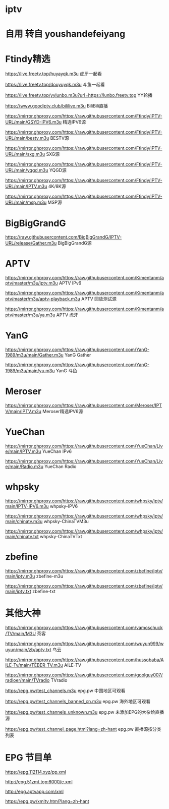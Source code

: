 # iptv
# 自用 转自  youshandefeiyang
# Ftindy精选 
https://live.freetv.top/huyayqk.m3u    虎牙一起看

https://live.freetv.top/douyuyqk.m3u    斗鱼一起看

https://live.freetv.top/yylunbo.m3u?url=https://lunbo.freetv.top    YY轮播

https://www.goodiptv.club/bililive.m3u    BiliBili直播

https://mirror.ghproxy.com/https://raw.githubusercontent.com/Ftindy/IPTV-URL/main/GSYD-IPV6.m3u    精选IPV6源

https://mirror.ghproxy.com/https://raw.githubusercontent.com/Ftindy/IPTV-URL/main/bestv.m3u    BESTV源

https://mirror.ghproxy.com/https://raw.githubusercontent.com/Ftindy/IPTV-URL/main/sxg.m3u    SXG源

https://mirror.ghproxy.com/https://raw.githubusercontent.com/Ftindy/IPTV-URL/main/yqgd.m3u    YQGD源

https://mirror.ghproxy.com/https://raw.githubusercontent.com/Ftindy/IPTV-URL/main/IPTV.m3u    4K/8K源

https://mirror.ghproxy.com/https://raw.githubusercontent.com/Ftindy/IPTV-URL/main/msp.m3u    MSP源

# BigBigGrandG
https://raw.githubusercontent.com/BigBigGrandG/IPTV-URL/release/Gather.m3u    BigBigGrandG源

# APTV
https://mirror.ghproxy.com/https://raw.githubusercontent.com/Kimentanm/aptv/master/m3u/iptv.m3u    APTV IPv6

https://mirror.ghproxy.com/https://raw.githubusercontent.com/Kimentanm/aptv/master/m3u/aptv-playback.m3u    APTV 回放测试源

https://mirror.ghproxy.com/https://raw.githubusercontent.com/Kimentanm/aptv/master/m3u/ya.m3u    APTV 虎牙

# YanG
https://mirror.ghproxy.com/https://raw.githubusercontent.com/YanG-1989/m3u/main/Gather.m3u    YanG Gather

https://mirror.ghproxy.com/https://raw.githubusercontent.com/YanG-1989/m3u/main/yu.m3u    YanG 斗鱼

# Meroser
https://mirror.ghproxy.com/https://raw.githubusercontent.com/Meroser/IPTV/main/IPTV.m3u    Meroser精选IPV6源

# YueChan
https://mirror.ghproxy.com/https://raw.githubusercontent.com/YueChan/Live/main/IPTV.m3u    YueChan IPv6

https://mirror.ghproxy.com/https://raw.githubusercontent.com/YueChan/Live/main/Radio.m3u    YueChan Radio

# whpsky
https://mirror.ghproxy.com/https://raw.githubusercontent.com/whpsky/iptv/main/IPTV-IPV6.m3u    whpsky-IPV6

https://mirror.ghproxy.com/https://raw.githubusercontent.com/whpsky/iptv/main/chinatv.m3u    whpsky-ChinaTVM3u

https://mirror.ghproxy.com/https://raw.githubusercontent.com/whpsky/iptv/main/chinatv.txt    whpsky-ChinaTVTxt

# zbefine
https://mirror.ghproxy.com/https://raw.githubusercontent.com/zbefine/iptv/main/iptv.m3u    zbefine-m3u

https://mirror.ghproxy.com/https://raw.githubusercontent.com/zbefine/iptv/main/iptv.txt    zbefine-txt

# 其他大神
https://mirror.ghproxy.com/https://raw.githubusercontent.com/vamoschuck/TV/main/M3U    茶客

https://mirror.ghproxy.com/https://raw.githubusercontent.com/wuyun999/wuyun/main/zb/aptv.txt    乌云

https://mirror.ghproxy.com/https://raw.githubusercontent.com/hussobaba/AILE-Tv/main/TEBER_TV.m3u    AILE-TV

https://mirror.ghproxy.com/https://raw.githubusercontent.com/goolguy007/radioer/main/TVradio    TVradio

https://epg.pw/test_channels.m3u    epg.pw 中国地区可观看

https://epg.pw/test_channels_banned_cn.m3u    epg.pw 海外地区可观看

https://epg.pw/test_channels_unknown.m3u    epg.pw 未添加EPG的大杂烩直播源

https://epg.pw/test_channel_page.html?lang=zh-hant    epg.pw 直播源按分类列表

# EPG 节目单
https://epg.112114.xyz/pp.xml

http://epg.51zmt.top:8000/e.xml

http://epg.aptvapp.com/xml

https://epg.pw/xmltv.html?lang=zh-hant
